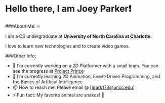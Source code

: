 # Hello there, I am Joey Parker:exclamation:

###About Me: :fire:

I am a CS undergraduate at **University of North Carolina at Charlotte**.

I love to learn new technologies and to create video games.

###Other Info:
- 🔭 I’m currently working on a 2D Platformer with a small team. You can see the progress at [Project Prince](https://github.com/miad2401/ProjectPrince)
- 🌱 I’m currently learning 2D Animation, Event-Driven Programming, and the Basics of Artifical Intelligence
- 📫 How to reach me: Please email @ [jpark173@uncc.edu]
- ⚡ Fun fact: My favorite animal are snakes! :snake:
